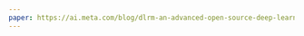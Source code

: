 ```yaml
---
paper: https://ai.meta.com/blog/dlrm-an-advanced-open-source-deep-learning-recommendation-model/
---
```

